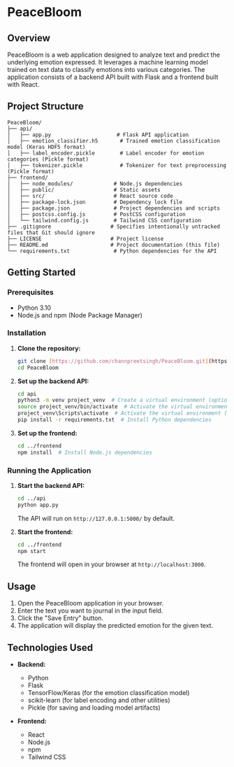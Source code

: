 # PeaceBloom

## Overview

PeaceBloom is a web application designed to analyze text and predict the underlying emotion expressed. It leverages a machine learning model trained on text data to classify emotions into various categories. The application consists of a backend API built with Flask and a frontend built with React.

## Project Structure

```
PeaceBloom/
├── api/
│   ├── app.py                     # Flask API application
│   ├── emotion_classifier.h5       # Trained emotion classification model (Keras HDF5 format)
│   ├── label_encoder.pickle        # Label encoder for emotion categories (Pickle format)
│   ├── tokenizer.pickle            # Tokenizer for text preprocessing (Pickle format)
├── frontend/
│   ├── node_modules/             # Node.js dependencies
│   ├── public/                   # Static assets
│   ├── src/                      # React source code
│   ├── package-lock.json         # Dependency lock file
│   ├── package.json              # Project dependencies and scripts
│   ├── postcss.config.js         # PostCSS configuration
│   └── tailwind.config.js        # Tailwind CSS configuration
├── .gitignore                   # Specifies intentionally untracked files that Git should ignore
├── LICENSE                      # Project license
├── README.md                    # Project documentation (this file)
└── requirements.txt              # Python dependencies for the API
```

## Getting Started

### Prerequisites

- Python 3.10
- Node.js and npm (Node Package Manager)

### Installation

1. **Clone the repository:**
   ```bash
   git clone [https://github.com/channpreetsingh/PeaceBloom.git](https://www.google.com/search?q=https://github.com/channpreetsingh/PeaceBloom.git)
   cd PeaceBloom
   ```

2. **Set up the backend API:**
   ```bash
   cd api
   python3 -m venv project_venv  # Create a virtual environment (optional but recommended)
   source project_venv/bin/activate  # Activate the virtual environment (Linux/macOS)
   project_venv\Scripts\activate  # Activate the virtual environment (Windows)
   pip install -r requirements.txt  # Install Python dependencies
   ```

3. **Set up the frontend:**
   ```bash
   cd ../frontend
   npm install  # Install Node.js dependencies
   ```

### Running the Application

1. **Start the backend API:**
   ```bash
   cd ../api
   python app.py
   ```
   The API will run on `http://127.0.0.1:5000/` by default.

2. **Start the frontend:**
   ```bash
   cd ../frontend
   npm start
   ```
   The frontend will open in your browser at `http://localhost:3000`.

## Usage

1. Open the PeaceBloom application in your browser.
2. Enter the text you want to journal in the input field.
3. Click the "Save Entry" button.
4. The application will display the predicted emotion for the given text.

## Technologies Used

- **Backend:**
  - Python
  - Flask
  - TensorFlow/Keras (for the emotion classification model)
  - scikit-learn (for label encoding and other utilities)
  - Pickle (for saving and loading model artifacts)

- **Frontend:**
  - React
  - Node.js
  - npm
  - Tailwind CSS
